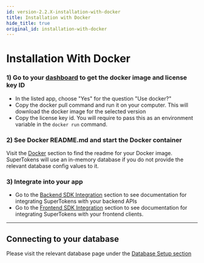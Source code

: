 ```yaml
---
id: version-2.2.X-installation-with-docker
title: Installation with Docker
hide_title: true
original_id: installation-with-docker
---
```


# Installation With Docker

### 1) Go to your [dashboard](/dashboard) to get the docker image and license key ID
- In the listed app, choose "Yes" for the question "Use docker?"
- Copy the docker pull command and run it on your computer. This will download the docker image for the selected version
- Copy the license key id. You will require to pass this as an environment variable in the `docker run` command.

### 2) See Docker README.md and start the Docker container
Visit the [Docker](../docker) section to find the readme for your Docker image. SuperTokens will use an in-memory database if you do not provide the relevant database config values to it.

### 3) Integrate into your app
- Go to the [Backend SDK Integration](../backend-integration) section to see documentation for integrating SuperTokens with your backend APIs
- Go to the [Frontend SDK Integration](../frontend-integration) section to see documentation for integrating SuperTokens with your frontend clients.

-----------

## Connecting to your database
Please visit the relevant database page under the [Database Setup section](./database-setup/mysql)